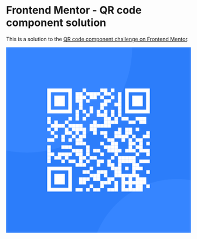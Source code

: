 # Frontend Mentor - QR code component solution

This is a solution to the [QR code component challenge on Frontend Mentor](https://www.frontendmentor.io/challenges/qr-code-component-iux_sIO_H).

<img alt="" src="https://github.com/gabrielmorandi/exerciseFrontend/blob/main/FrontendMentor/QR%20code%20component/images/image-qr-code.png" />
